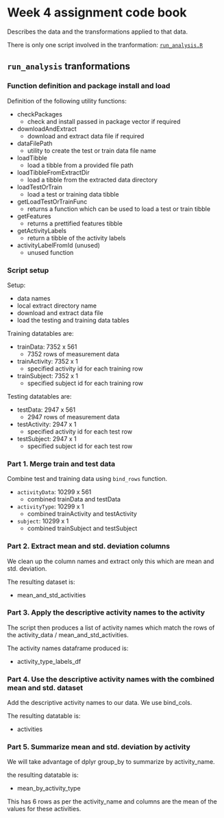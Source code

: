 # Week 4 assignment code book

Describes the data and the transformations applied to that data.

There is only one script involved in the tranformation: [`run_analysis.R`](run_analysis.R)

## `run_analysis` tranformations

### Function definition and package install and load
Definition of the following utility functions:
- checkPackages
  - check and install passed in package vector if required
- downloadAndExtract
  - download and extract data file if required
- dataFilePath
  - utility to create the test or train data file name
- loadTibble
  - load a tibble from a provided file path
- loadTibbleFromExtractDir
  - load a tibble from the extracted data directory
- loadTestOrTrain
  - load a test or training data tibble
- getLoadTestOrTrainFunc
  - returns a function which can be used to load a test or train tibble
- getFeatures
  - returns a prettified features tibble
- getActivityLabels
  - return a tibble of the activity labels
- activityLabelFromId (unused)
  - unused function

### Script setup
Setup:
- data names
- local extract directory name
- download and extract data file
- load the testing and training data tables

Training datatables are:
- trainData: 7352 x 561
  - 7352 rows of measurement data
- trainActivity: 7352 x 1
  - specified activity id for each training row
- trainSubject: 7352 x 1
  - specified subject id for each training row

Testing datatables are:
- testData: 2947 x 561
  - 2947 rows of measurement data
- testActivity: 2947 x 1
  - specified activity id for each test row
- testSubject: 2947 x 1
  - specified subject id for each test row

### Part 1. Merge train and test data
Combine test and training data using `bind_rows` function.
- `activityData`: 10299 x 561
  - combined trainData and testData
- `activityType`: 10299 x 1
  - combined trainActivity and testActivity
- `subject`: 10299 x 1
  - combined trainSubject and testSubject


### Part 2. Extract mean and std. deviation columns
We clean up the column names and extract only this which are mean and std. deviation.

The resulting dataset is:
- mean_and_std_activities

### Part 3. Apply the descriptive activity names to the activity
The script then produces a list of activity names which match the rows of the activity_data / mean_and_std_activities.

The activity names dataframe produced is:
- activity_type_labels_df

### Part 4. Use the descriptive activity names with the combined mean and std. dataset
Add the descriptive activity names to our data.
We use bind_cols.

The resulting datatable is:
- activities

### Part 5. Summarize mean and std. deviation by activity
We will take advantage of dplyr group_by to summarize by activity_name.

the resulting datatable is:
- mean_by_activity_type

This has 6 rows as per the activity_name and columns are the mean of the values for these activities.


